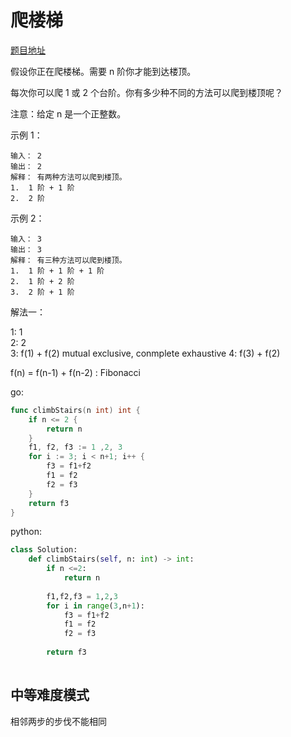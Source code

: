 
# 爬楼梯

[题目地址](https://leetcode-cn.com/problems/climbing-stairs)

假设你正在爬楼梯。需要 n 阶你才能到达楼顶。

每次你可以爬 1 或 2 个台阶。你有多少种不同的方法可以爬到楼顶呢？

注意：给定 n 是一个正整数。

示例 1：

```
输入： 2
输出： 2
解释： 有两种方法可以爬到楼顶。
1.  1 阶 + 1 阶
2.  2 阶
```

示例 2：

```
输入： 3
输出： 3
解释： 有三种方法可以爬到楼顶。
1.  1 阶 + 1 阶 + 1 阶
2.  1 阶 + 2 阶
3.  2 阶 + 1 阶
```

解法一：

1: 1  
2: 2  
3: f(1) + f(2)  mutual exclusive, conmplete exhaustive
4: f(3) + f(2)   

f(n) = f(n-1) + f(n-2) : Fibonacci


go:

```go
func climbStairs(n int) int {
    if n <= 2 {
        return n
    }
    f1, f2, f3 := 1 ,2, 3
    for i := 3; i < n+1; i++ {
        f3 = f1+f2
        f1 = f2
        f2 = f3
    }
    return f3
}
```

python:

```python
class Solution:
    def climbStairs(self, n: int) -> int:
        if n <=2:
            return n
        
        f1,f2,f3 = 1,2,3
        for i in range(3,n+1):
            f3 = f1+f2
            f1 = f2
            f2 = f3
        
        return f3
             
```

## 中等难度模式

相邻两步的步伐不能相同

